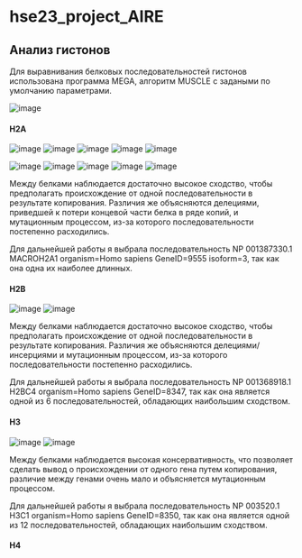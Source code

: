 # hse23_project_AIRE

## Анализ гистонов
Для выравнивания белковых последовательностей гистонов использована программа MEGA, алгоритм MUSCLE с задаными по умолчанию параметрами.

![image](https://github.com/KseniaLapshina/hse23_project_AIRE/assets/114621114/c4a7f447-d6ed-4214-8a81-cea04fd7ff35)

#### H2A
![image](https://github.com/KseniaLapshina/hse23_project_AIRE/assets/114621114/8a03b812-467a-4b9d-8444-749190c81282)
![image](https://github.com/KseniaLapshina/hse23_project_AIRE/assets/114621114/6ab40f5c-745e-4726-ab6a-ae02b8868bcc)
![image](https://github.com/KseniaLapshina/hse23_project_AIRE/assets/114621114/869a9526-0bde-4214-b897-6a9f7a55d536)
![image](https://github.com/KseniaLapshina/hse23_project_AIRE/assets/114621114/ffe01041-4363-4635-82c5-5342d5711d7a)
![image](https://github.com/KseniaLapshina/hse23_project_AIRE/assets/114621114/d1e42c87-e60c-4d51-aed0-0d76c92203bc)

![image](https://github.com/KseniaLapshina/hse23_project_AIRE/assets/114621114/2f27d13d-28c3-4299-b21d-8c7736723523)
![image](https://github.com/KseniaLapshina/hse23_project_AIRE/assets/114621114/1dc22a22-a0d7-4371-967a-bfb46fde7744)
![image](https://github.com/KseniaLapshina/hse23_project_AIRE/assets/114621114/e0ff327a-e6ab-4f0a-9380-31be27fd1c36)
![image](https://github.com/KseniaLapshina/hse23_project_AIRE/assets/114621114/9c937328-2e57-4b4c-a9a2-e24f2fc9fb91)
![image](https://github.com/KseniaLapshina/hse23_project_AIRE/assets/114621114/97a1c5aa-40ee-4473-a77a-993f91f4dc67)

Между белками наблюдается достаточно высокое сходство, чтобы предполагать происхождение от одной последовательности в результате копирования. Различия же объясняются делециями, приведшей к потери концевой части белка в ряде копий, и мутационным процессом, из-за которого последовательности постепенно расходились.

Для дальнейшей работы я выбрала последовательность NP 001387330.1 MACROH2A1 organism=Homo sapiens GeneID=9555 isoform=3, так как она одна их наиболее длинных.

#### H2B
![image](https://github.com/KseniaLapshina/hse23_project_AIRE/assets/114621114/ebdfc6fd-37cf-4a21-a877-cbdb072d58d9)
![image](https://github.com/KseniaLapshina/hse23_project_AIRE/assets/114621114/5d615a44-304b-4550-82ee-7e8e233403cc)

Между белками наблюдается достаточно высокое сходство, чтобы предполагать происхождение от одной последовательности в результате копирования. Различия же объясняются делециями/инсерциями и мутационным процессом, из-за которого последовательности постепенно расходились.

Для дальнейшей работы я выбрала последовательность NP 001368918.1 H2BC4 organism=Homo sapiens GeneID=8347, так как она является одной из 6 последовательностей, обладающих наибольшим сходством.

#### H3
![image](https://github.com/KseniaLapshina/hse23_project_AIRE/assets/114621114/3f4a787b-cb7a-4eda-beaf-043b78f9c36e)
![image](https://github.com/KseniaLapshina/hse23_project_AIRE/assets/114621114/f1cd5a69-5e96-47f6-80cd-06668f1bfcea)

Между белками наблюдается высокая консервативность, что позволяет сделать вывод о происхождении от одного гена путем копирования, различие между генами очень мало и объясняется мутационным процессом.

Для дальнейшей работы я выбрала последовательность NP 003520.1 H3C1 organism=Homo sapiens GeneID=8350,  так как она является одной из 12 последовательностей, обладающих наибольшим сходством.

#### H4

